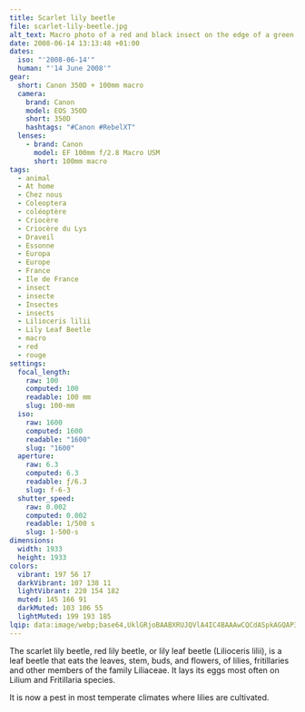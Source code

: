 ```yaml
---
title: Scarlet lily beetle
file: scarlet-lily-beetle.jpg
alt_text: Macro photo of a red and black insect on the edge of a green leaf
date: 2008-06-14 13:13:48 +01:00
dates:
  iso: "'2008-06-14'"
  human: "'14 June 2008'"
gear:
  short: Canon 350D + 100mm macro
  camera:
    brand: Canon
    model: EOS 350D
    short: 350D
    hashtags: "#Canon #RebelXT"
  lenses:
    - brand: Canon
      model: EF 100mm f/2.8 Macro USM
      short: 100mm macro
tags:
  - animal
  - At home
  - Chez nous
  - Coleoptera
  - coléoptère
  - Criocère
  - Criocère du Lys
  - Draveil
  - Essonne
  - Europa
  - Europe
  - France
  - Ile de France
  - insect
  - insecte
  - Insectes
  - insects
  - Lilioceris lilii
  - Lily Leaf Beetle
  - macro
  - red
  - rouge
settings:
  focal_length:
    raw: 100
    computed: 100
    readable: 100 mm
    slug: 100-mm
  iso:
    raw: 1600
    computed: 1600
    readable: "1600"
    slug: "1600"
  aperture:
    raw: 6.3
    computed: 6.3
    readable: ƒ/6.3
    slug: f-6-3
  shutter_speed:
    raw: 0.002
    computed: 0.002
    readable: 1/500 s
    slug: 1-500-s
dimensions:
  width: 1933
  height: 1933
colors:
  vibrant: 197 56 17
  darkVibrant: 107 138 11
  lightVibrant: 220 154 182
  muted: 145 166 91
  darkMuted: 103 106 55
  lightMuted: 199 193 185
lqip: data:image/webp;base64,UklGRjoBAABXRUJQVlA4IC4BAAAwCQCdASpkAGQAP3G20GK0v7U5o1maA/AuCUDfA3MSAEzJkCxFhTVufh7jEluw/pX5QkGN4BcKcHTxc5rMYBVYN0PkZm57Pg2LENF7Eebo4dlAAPTJ6/19yN3/hOUhEmJfbQIHKgFNklL6kzm7sJVe6MQ2nZF4q6Q9wYzpc50HDZlRUOCvZu681/m24aIke8YX/1M4/LNh+mSF6v4QVlM0JrhfX7s6F69Cb9dGBb03M1va0q3P724lNYcjnkx9eEUGJNml8tsZ/hIEnp7+mgDocfNL39fESWpTZniYAYxjKRW1MiK5qJDTDgf7wfMKT35263Edsxwohhs4E0n5SKJ9FNA5UiQOe69dWfYZ2LXgPrscWiyquTDe53/f4Xb5jDXvOXENnS214A1hcHAAAA==
---
```


The scarlet lily beetle, red lily beetle, or lily leaf beetle (Lilioceris lilii), is a leaf beetle that eats the leaves, stem, buds, and flowers, of lilies, fritillaries and other members of the family Liliaceae. It lays its eggs most often on Lilium and Fritillaria species.

It is now a pest in most temperate climates where lilies are cultivated.
